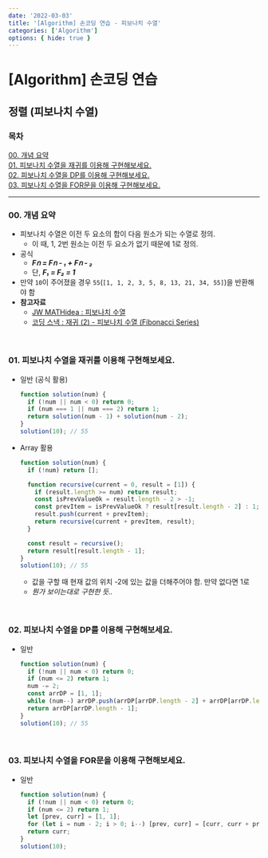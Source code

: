 ```yaml
---
date: '2022-03-03'
title: '[Algorithm] 손코딩 연습 - 피보나치 수열'
categories: ['Algorithm']
options: { hide: true }
---
```


# [Algorithm] 손코딩 연습

## 정렬 (피보나치 수열)

<div style="margin: 8px 0;">
  <h3 style="font-weight: 700">목차</h3>
  <a href="#00">00. 개념 요약</a></br>
  <a href="#01">01. 피보나치 수열을 재귀를 이용해 구현해보세요.</a></br>
  <a href="#02">02. 피보나치 수열을 DP를 이용해 구현해보세요.</a></br>
  <a href="#03">03. 피보나치 수열을 FOR문을 이용해 구현해보세요.</a></br>
  <hr/>
</div>

<h3 id="00">00. 개념 요약</h3>

- 피보나치 수열은 이전 두 요소의 합이 다음 원소가 되는 수열로 정의.
  - 이 때, 1, 2번 원소는 이전 두 요소가 없기 때문에 1로 정의.
- 공식
  - **_F𝗇 = F𝗇 - ₁ + F𝗇 - ₂_**
  - 단, **_F₁ = F₂ = 1_**
- 만약 `10`이 주어졌을 경우 `55`(`[1, 1, 2, 3, 5, 8, 13, 21, 34, 55]`)을 반환해야 함
- **참고자료**
  - [JW MATHidea : 피보나치 수열](https://jwmath.tistory.com/117)
  - [코딩 스낵 : 재귀 (2) - 피보나치 수열 (Fibonacci Series)](https://gusdnd852.tistory.com/95)

<br/>

<h3 id="01">01. 피보나치 수열을 재귀를 이용해 구현해보세요.</h3>

- 일반 (공식 활용)

  ```js
  function solution(num) {
    if (!num || num < 0) return 0;
    if (num === 1 || num === 2) return 1;
    return solution(num - 1) + solution(num - 2);
  }
  solution(10); // 55
  ```

- Array 활용

  ```js
  function solution(num) {
    if (!num) return [];

    function recursive(current = 0, result = [1]) {
      if (result.length >= num) return result;
      const isPrevValueOk = result.length - 2 > -1;
      const prevItem = isPrevValueOk ? result[result.length - 2] : 1;
      result.push(current + prevItem);
      return recursive(current + prevItem, result);
    }

    const result = recursive();
    return result[result.length - 1];
  }
  solution(10); // 55
  ```

  - 값을 구할 때 현재 값의 위치 -2에 있는 값을 더해주어야 함. 만약 없다면 1로
  - _뭔가 보이는대로 구현한 듯.._

<br/>

<h3 id="02">02. 피보나치 수열을 DP를 이용해 구현해보세요.</h3>

- 일반

  ```js
  function solution(num) {
    if (!num || num < 0) return 0;
    if (num <= 2) return 1;
    num -= 2;
    const arrDP = [1, 1];
    while (num--) arrDP.push(arrDP[arrDP.length - 2] + arrDP[arrDP.length - 1]);
    return arrDP[arrDP.length - 1];
  }
  solution(10); // 55
  ```

<br/>

<h3 id="03">03. 피보나치 수열을 FOR문을 이용해 구현해보세요.</h3>

- 일반

  ```js
  function solution(num) {
    if (!num || num < 0) return 0;
    if (num <= 2) return 1;
    let [prev, curr] = [1, 1];
    for (let i = num - 2; i > 0; i--) [prev, curr] = [curr, curr + prev];
    return curr;
  }
  solution(10);
  ```
